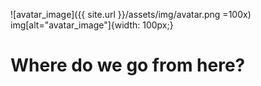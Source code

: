 ![avatar_image]({{ site.url }}/assets/img/avatar.png =100x)
img[alt="avatar_image"]{width: 100px;}
# Where do we go from here?
